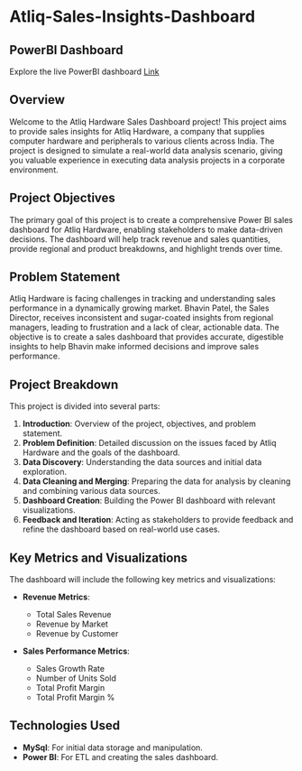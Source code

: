 # Atliq-Sales-Insights-Dashboard
## PowerBI Dashboard 
Explore the live PowerBI dashboard [Link]((https://app.powerbi.com/view?r=eyJrIjoiMDljNzA3MWEtZDY5Zi00NGM3LTgzMGUtMjNiMTAxZGY2M2QxIiwidCI6ImM2ZTU0OWIzLTVmNDUtNDAzMi1hYWU5LWQ0MjQ0ZGM1YjJjNCJ9))

## Overview

Welcome to the Atliq Hardware Sales Dashboard project! This project aims to provide sales insights for Atliq Hardware, a company that supplies computer hardware and peripherals to various clients across India. The project is designed to simulate a real-world data analysis scenario, giving you valuable experience in executing data analysis projects in a corporate environment.

## Project Objectives

The primary goal of this project is to create a comprehensive Power BI sales dashboard for Atliq Hardware, enabling stakeholders to make data-driven decisions. The dashboard will help track revenue and sales quantities, provide regional and product breakdowns, and highlight trends over time.

## Problem Statement

Atliq Hardware is facing challenges in tracking and understanding sales performance in a dynamically growing market. Bhavin Patel, the Sales Director, receives inconsistent and sugar-coated insights from regional managers, leading to frustration and a lack of clear, actionable data. The objective is to create a sales dashboard that provides accurate, digestible insights to help Bhavin make informed decisions and improve sales performance.

## Project Breakdown

This project is divided into several parts:

1. **Introduction**: Overview of the project, objectives, and problem statement.
2. **Problem Definition**: Detailed discussion on the issues faced by Atliq Hardware and the goals of the dashboard.
3. **Data Discovery**: Understanding the data sources and initial data exploration.
4. **Data Cleaning and Merging**: Preparing the data for analysis by cleaning and combining various data sources.
5. **Dashboard Creation**: Building the Power BI dashboard with relevant visualizations.
6. **Feedback and Iteration**: Acting as stakeholders to provide feedback and refine the dashboard based on real-world use cases.

## Key Metrics and Visualizations

The dashboard will include the following key metrics and visualizations:

- **Revenue Metrics**:
  - Total Sales Revenue
  - Revenue by Market
  - Revenue by Customer

- **Sales Performance Metrics**:
  - Sales Growth Rate
  - Number of Units Sold
  - Total Profit Margin
  - Total Profit Margin %


## Technologies Used
- **MySql**: For initial data storage and manipulation.
- **Power BI**: For ETL and creating the sales dashboard.


